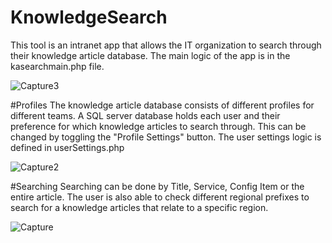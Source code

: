 # KnowledgeSearch
This tool is an intranet app that allows the IT organization to search through their knowledge article database. The main logic of the app is in the kasearchmain.php file. 

![Capture3](https://user-images.githubusercontent.com/14208362/157765068-ce975c3a-3e95-4665-a659-6252c63744b2.PNG)

#Profiles
The knowledge article database consists of different profiles for different teams. A SQL server database holds each user and their preference for which knowledge articles to search through. This can be changed by toggling the "Profile Settings" button.
The user settings logic is defined in userSettings.php

![Capture2](https://user-images.githubusercontent.com/14208362/157765274-04bc4651-9faf-406b-ba1f-0723a6388f90.PNG)

#Searching
Searching can be done by Title, Service, Config Item or the entire article. The user is also able to check different regional prefixes to search for a knowledge articles that relate to a specific region.

![Capture](https://user-images.githubusercontent.com/14208362/157765398-894463b2-553e-47e4-ba7f-506521997a66.PNG)
